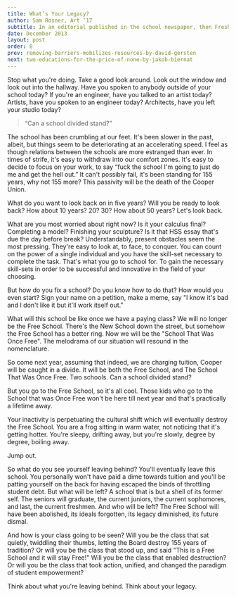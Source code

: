 ```yaml
---
title: What’s Your Legacy?
author: Sam Rosner, Art ‘17
subtitle: In an editorial published in the school newspaper, then Freshmen Sam Rosner addressed the danger of willful ignorance amongst the student body.
date: December 2013
layout: post
order: 8
prev: removing-barriers-mobilizes-resources-by-david-gersten
next: two-educations-for-the-price-of-none-by-jakob-biernat
---
```

Stop what you're doing. Take a good look around.  Look out the window and look out into the hallway.  Have you spoken to anybody outside of your school today?  If you're an engineer, have you talked to an artist today?  Artists, have you spoken to an engineer today?  Architects, have you left your studio today?  

<blockquote class="pullquote pull-right short">“Can a school divided stand?”</blockquote>

The school has been crumbling at our feet.  It's been slower in the past, albeit, but things seem to be deteriorating at an accelerating speed.  I feel as though relations between the schools are more estranged than ever.  In times of strife, it's easy to withdraw into our comfort zones.  It's easy to decide to focus on your work, to say “fuck the school I'm going to just do me and get the hell out.”  It can't possibly fail, it's been standing for 155 years, why not 155 more?  This passivity will be the death of the Cooper Union.

What do you want to look back on in five years?  Will you be ready to look back?  How about 10 years? 20? 30? How about 50 years?  Let's look back. 

What are you most worried about right now?  Is it your calculus final?  Completing a model?  Finishing your sculpture?  Is it that HSS essay that's due the day before break?  Understandably, present obstacles seem the most pressing.  They're easy to look at, to face, to conquer.  You can count on the power of a single individual and you have the skill-set necessary to complete the task.  That's what you go to school for.  To gain the necessary skill-sets in order to be successful and innovative in the field of your choosing.  

But how do you fix a school?  Do you know how to do that? How would you even start? Sign your name on a petition, make a meme, say "I know it's bad and I don't like it but it'll work itself out."

What will this school be like once we have a paying class?  We will no longer be the Free School.  There's the New School down the street, but somehow the Free School has a better ring.  Now we will be the "School That Was Once Free".  The melodrama of our situation will resound in the nomenclature.

So come next year, assuming that indeed, we are charging tuition, Cooper will be caught in a divide.  It will be both the Free School, and The School That Was Once Free.  Two schools.  Can a school divided stand?

But you go to the Free School, so it's all cool.  Those kids who go to the School that was Once Free won't be here till next year and that's practically a lifetime away.  

Your inactivity is perpetuating the cultural shift which will eventually destroy the Free School.  You are a frog sitting in warm water, not noticing that it's getting hotter.  You're sleepy, drifting away, but you're slowly, degree by degree, boiling away. 

Jump out.

So what do you see yourself leaving behind?  You'll eventually leave this school.  You personally won't have paid a dime towards tuition and you'll be patting yourself on the back for having escaped the binds of throttling student debt.  But what will be left?  A school that is but a shell of its former self.  The seniors will graduate, the current juniors, the current sophomores, and last, the current freshmen.  And who will be left?  The Free School will have been abolished, its ideals forgotten, its legacy diminished, its future dismal.

And how is your class going to be seen?  Will you be the class that sat quietly, twiddling their thumbs, letting the Board destroy 155 years of tradition?  Or will you be the class that stood up, and said "This is a Free School and it will stay Free!"  Will you be the class that enabled destruction? Or will you be the class that took action, unified, and changed the paradigm of student empowerment? 

Think about what you're leaving behind.  Think about your legacy. 